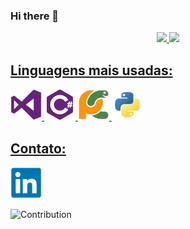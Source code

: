 ### Hi there 👋

<!--
**alelexand/alelexand** is a ✨ _special_ ✨ repository because its `README.md` (this file) appears on your GitHub profile.

Here are some ideas to get you started:

- 🔭 I’m currently working on ...
- 🌱 I’m currently learning ...
- 👯 I’m looking to collaborate on ...
- 🤔 I’m looking for help with ...
- 💬 Ask me about ...
- 📫 How to reach me: ...
- 😄 Pronouns: ...
- ⚡ Fun fact: ...
-->



<div align="center">
  <a href="https://github.com/alelexand">
  <img height="150em" src="https://github-readme-stats.vercel.app/api?username=alelexand&show_icons=true&theme=tokyonight&include_all_commits=true&count_private=true"/>
  <img height="150em" src="https://github-readme-stats.vercel.app/api/top-langs/?username=alelexand&layout=compact&langs_count=7&theme=tokyonight"/>
</div>

## Linguagens mais usadas:

<div align="left">
  <img src="https://github.com/devicons/devicon/blob/master/icons/visualstudio/visualstudio-plain.svg" target="_blank" height="50">
  <img src="https://github.com/devicons/devicon/blob/master/icons/csharp/csharp-plain.svg" target="_blank" height="50">
  <img src="https://github.com/devicons/devicon/blob/master/icons/pycharm/pycharm-original.svg" target="_blank" height="50">
  <img src="https://github.com/devicons/devicon/blob/master/icons/python/python-original.svg" target="_blank" height="50">
  
<div>

## Contato:

<div align="left">
<a href="https://www.linkedin.com/in/alexandre-lasse" target="_blank"><img src="https://github.com/devicons/devicon/blob/v2.15.1/icons/linkedin/linkedin-original.svg" target="_blank" height="50"></a> 
</div>
  
![Contribution](https://activity-graph.herokuapp.com/graph?username=alelexand&theme=gotham&hide_border=true&area=true)
